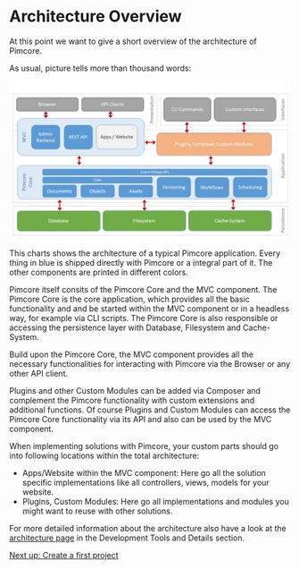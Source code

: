 # Architecture Overview

At this point we want to give a short overview of the architecture of Pimcore. 

As usual, picture tells more than thousand words:  

![Pimcore Architekture](../img/architectural-chart.png) 

This charts shows the architecture of a typical Pimcore application. Every 
thing in blue is shipped directly with Pimcore or a integral part of it. 
The other components are printed in different colors.

Pimcore itself consits of the Pimcore Core and the MVC component. 
The Pimcore Core is the core application, which provides all the basic
functionality and and be started within the MVC component or in a headless way, for example via CLI scripts.
The Pimcore Core is also responsible or accessing the persistence layer with Database, Filesystem and Cache-System. 

Build upon the Pimcore Core, the MVC component provides all the necessary 
functionalities for interacting with Pimcore via the Browser or any other 
API client.
 
Plugins and other Custom Modules can be added via Composer and complement the
Pimcore functionality with custom extensions and additional functions. 
Of course Plugins and Custom Modules can access the Pimcore Core functionality 
via its API and also can be used by the MVC component. 

When implementing solutions with Pimcore, your custom parts should go into following locations within the
 total architecture: 

 * Apps/Website within the MVC component: Here go all the solution specific implementations 
 like all controllers, views, models for your website. 
 * Plugins, Custom Modules: Here go all implementations and modules you might want to reuse 
 with other solutions. 
 
  
For more detailed information about the architecture also have a look at the
[architecture page](../09_Development_Tools_and_Details/01_Architecture_Overview.md)
in the Development Tools and Details section. 

[Next up: Create a first project](./06_Create_A_First_Project.md)